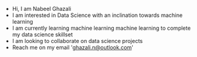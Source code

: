 - Hi, I am Nabeel Ghazali
- I am interested in Data Science with an inclination towards machine learning
- I am currently learning machine learning machine learning to complete my data science skillset
- I am looking to collaborate on data science projects 
- Reach me on my email 'ghazali.n@outlook.com'



